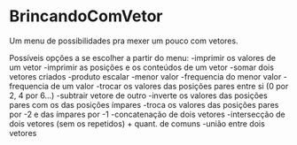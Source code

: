 # BrincandoComVetor
Um menu de possibilidades pra mexer um pouco com vetores.

Possíveis opções a se escolher a partir do menu:
-imprimir os valores de um vetor
-imprimir as posições e os conteúdos de um vetor
-somar dois vetores criados
-produto escalar
-menor valor
-frequencia do menor valor
-frequencia de um valor
-trocar os valores das posições pares entre si (0 por 2, 4 por 6...)
-subtrair vetore de outro
-inverte os valores das posições pares com os das posições ímpares
-troca os valores das posições pares por -2 e das ímpares por -1
-concatenação de dois vetores
-intersecção de dois vetores (sem os repetidos) + quant. de comuns
-união entre dois vetores

